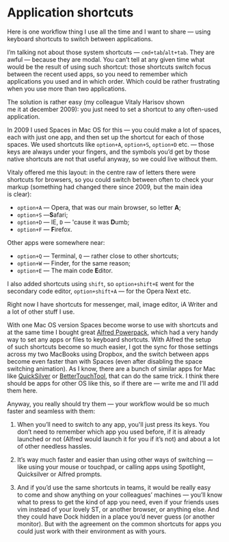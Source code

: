 # Application shortcuts

Here is one workflow thing I use all the time and I want to share — using keyboard shortcuts to switch between applications.

I’m talking not about those system shortcuts — `cmd+tab`/`alt+tab`. They are awful — because they are modal. You can’t tell at any given time what would be the result of using such shortcut: those shortcuts switch focus between the recent used apps, so you need to remember which applications you used and in which order. Which could be rather frustrating when you use more than two applications.

The solution is rather easy (my colleague Vitaly Harisov shown me it at december 2009): you just need to set a shortcut to any often-used application.

In 2009 I used Spaces in Mac OS for this — you could make a lot of spaces, each with just one app, and then set up the shortcut for each of those spaces. We used shortcuts like `option+A`, `option+S`, `option+D` etc. — those keys are always under your fingers, and the symbols you’d get by those native shortcuts are not that useful anyway, so we could live without them.

Vitaly offered me this layout: in the centre raw of letters there were shortcuts for browsers, so you could switch between often to check your markup (something had changed there since 2009, but the main idea is clear):

- `option+A` — Opera, that was our main browser, so letter **A**;
- `option+S` —**S**afari;
- `option+D` — IE, `D` — 'cause it was **D**umb;
- `option+F` — **F**irefox.

Other apps were somewhere near:

- `option+Q` — Terminal, `Q` — rather close to other shortcuts;
- `option+W` — Finder, for the same reason;
- `option+E` — The main code **E**ditor.

I also added shortcuts using `shift`, so `option+shift+E` went for the secondary code editor, `option+shift+A` — for the Opera Next etc.

Right now I have shortcuts for messenger, mail, image editor, iA Writer and a lot of other stuff I use.

With one Mac OS version Spaces become worse to use with shortcuts and at the same time I bought great [Alfred Powerpack](http://www.alfredapp.com), which had a very handy way to set any apps or files to keyboard shortcuts. With Alfred the setup of such shortcuts become so much easier, I got the sync for those settings across my two MacBooks using Dropbox, and the switch between apps become even faster than with Spaces (even after disabling the space switching animation). As I know, there are a bunch of similar apps for Mac like [QuickSilver](http://qsapp.com/) or [BetterTouchTool](http://www.boastr.de), that can do the same trick. I think there should be apps for other OS like this, so if there are — write me and I’ll add them here.

Anyway, you really should try them — your workflow would be so much faster and seamless with them:

1. When you’ll need to switch to any app, you'll just press its keys. You don’t need to remember which app you used before, if it is already launched or not (Alfred would launch it for you if it’s not) and about a lot of other needless hassles.

2. It’s way much faster and easier than using other ways of switching — like using your mouse or touchpad, or calling apps using Spotlight, Quicksilver or Alfred prompts.

3. And if you’d use the same shortcuts in teams, it would be really easy to come and show anything on your colleagues’ machines — you’ll know what to press to get the kind of app you need, even if your friends uses vim instead of your lovely ST, or another browser, or anything else. And they could have Dock hidden in a place you’d never guess (or another monitor). But with the agreement on the common shortcuts for apps you could just work with their environment as with yours.
